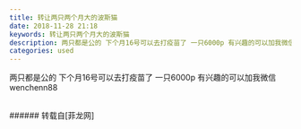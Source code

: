 ```yaml
---
title: 转让两只两个月大的波斯猫
date: 2018-11-28 21:18
keywords: 转让两只两个月大的波斯猫
description: 两只都是公的 下个月16号可以去打疫苗了 一只6000p 有兴趣的可以加我微信wenchenn88
categories: used
---
```

<td class="t_f" id="postmessage_2373046">

两只都是公的 下个月16号可以去打疫苗了 一只6000p 有兴趣的可以加我微信wenchenn88<br/>
<br/>
</td>
###### 转载自[菲龙网]